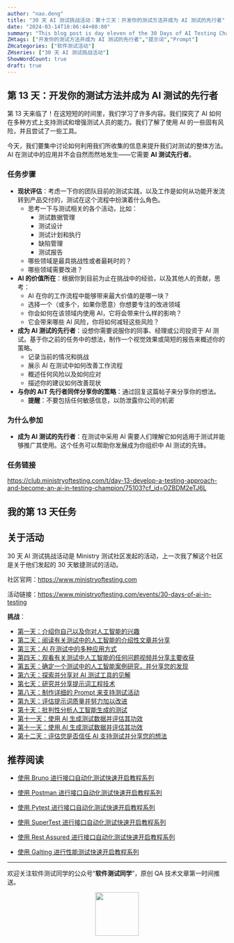 ```yaml
---
author: "nao.deng"
title: "30 天 AI 测试挑战活动：第十三天：开发你的测试方法并成为 AI 测试的先行者"
date: "2024-03-14T10:06:44+08:00"
summary: "This blog post is day eleven of the 30 Days of AI Testing Challenge, focusing on the use of AI to generate test data and evaluating its effectiveness. The post may include the author's real-world application of AI-generated test data and an assessment of its effectiveness and applicability. By sharing the application and evaluation of AI-generated test data, readers will understand how the author leverages AI technology to generate valid test data and enhance the efficiency of the testing process in real testing environments. This series of events is expected to provide testing professionals with cases of practical application of AI-generated test data and encourage them to experiment with this emerging technology."
ZHtags: ["开发你的测试方法并成为 AI 测试的先行者","提示词","Prompt"]
ZHcategories: ["软件测试活动"]
ZHseries: ["30 天 AI 测试挑战活动"]
ShowWordCount: true
draft: true
---
```


## 第 13 天：开发你的测试方法并成为 AI 测试的先行者

第 13 天来临了！在这短短的时间里，我们学习了许多内容。我们探究了 AI 如何在多种方式上支持测试和增强测试人员的能力。我们了解了使用 AI 的一些固有风险，并且尝试了一些工具。

今天，我们要集中讨论如何利用我们所收集的信息来提升我们对测试的整体方法。AI 在测试中的应用并不会自然而然地发生——它需要 **AI 测试先行者**。

### 任务步骤

- **现状评估**：考虑一下你的团队目前的测试实践，以及工作是如何从功能开发流转到产品交付的，测试在这个流程中扮演着什么角色。
  - 思考一下与测试相关的各个活动，比如：
    - 测试数据管理
    - 测试设计
    - 测试计划和执行
    - 缺陷管理
    - 测试报告
  - 哪些领域是最具挑战性或者最耗时的？
  - 哪些领域需要改进？
- **AI 的价值所在**：根据你到目前为止在挑战中的经验，以及其他人的贡献，思考：
  - AI 在你的工作流程中能够带来最大价值的是哪一块？
  - 选择一个（或多个，如果你愿意）你想要专注的改进领域
  - 你会如何在该领域内使用 AI，它将会带来什么样的影响？
  - 它会带来哪些 AI 风险，你将如何减轻这些风险？
- **成为 AI 测试的先行者**：设想你需要说服你的同事、经理或公司投资于 AI 测试。基于你之前的任务中的想法，制作一个视觉效果或简短的报告来概述你的策略。
  - 记录当前的情况和挑战
  - 展示 AI 在测试中如何改善工作流程
  - 概述任何风险以及如何应对
  - 描述你的建议如何改善现状
- **与你的 AiT 先行者同伴分享你的策略**：通过回复这篇帖子来分享你的想法。
  - **提醒**：不要包括任何敏感信息，以防泄露你公司的机密

### 为什么参加

- **成为 AI 测试的先行者**：在测试中采用 AI 需要人们理解它如何适用于测试并能够推广其使用。这个任务可以帮助你发展成为你组织中 AI 测试的先锋。

### 任务链接

<https://club.ministryoftesting.com/t/day-13-develop-a-testing-approach-and-become-an-ai-in-testing-champion/75103?cf_id=OZBDM2eTJ6L>

## 我的第 13 天任务

## 关于活动

30 天 AI 测试挑战活动是 Ministry 测试社区发起的活动，上一次我了解这个社区是关于他们发起的 30 天敏捷测试的活动。

社区官网：<https://www.ministryoftesting.com>

活动链接：<https://www.ministryoftesting.com/events/30-days-of-ai-in-testing>

**挑战**：

- [第一天：介绍你自己以及你对人工智能的兴趣](https://naodeng.com.cn/zh/posts/event/30-days-of-ai-in-testing-day-1-introduce-yourself-and-your-interest-in-ai/)
- [第二天：阅读有关测试中的人工智能的介绍性文章并分享](https://naodeng.com.cn/zh/posts/event/30-days-of-ai-in-testing-day-2-read-an-introductory-article-on-ai-in-testing-and-share-it/)
- [第三天：AI 在测试中的多种应用方式](https://naodeng.com.cn/zh/posts/event/30-days-of-ai-in-testing-day-3-list-ways-in-which-ai-is-used-in-testing/)
- [第四天：观看有关测试中人工智能的任何问题视频并分享主要收获](https://naodeng.com.cn/zh/posts/event/30-days-of-ai-in-testing-day-4-watch-the-ama-on-artificial-intelligence-in-testing-and-share-your-key-takeaway/)
- [第五天：确定一个测试中的人工智能案例研究，并分享您的发现](https://naodeng.com.cn/zh/posts/event/30-days-of-ai-in-testing-day-5-identify-a-case-study-on-ai-in-testing-and-share-your-findings/)
- [第六天：探索并分享对 AI 测试工具的见解](https://naodeng.com.cn/zh/posts/event/30-days-of-ai-in-testing-day-6-explore-and-share-insights-on-ai-testing-tools/)
- [第七天：研究并分享提示词工程技术](https://naodeng.com.cn/zh/posts/event/30-days-of-ai-in-testing-day-7-research-and-share-prompt-engineering-techniques/)
- [第八天：制作详细的 Prompt 来支持测试活动](https://naodeng.com.cn/zh/posts/event/30-days-of-ai-in-testing-day-8-craft-a-detailed-prompt-to-support-test-activities/)
- [第九天：评估提示词质量并努力加以改进](https://naodeng.com.cn/zh/posts/event/30-days-of-ai-in-testing-day-9-evaluate-prompt-quality-and-try-to-improve-it/)
- [第十天：批判性分析人工智能生成的测试](https://naodeng.com.cn/zh/posts/event/30-days-of-ai-in-testing-day-10-critically-analyse-ai-generated-tests/)
- [第十一天：使用 AI 生成测试数据并评估其功效](https://naodeng.com.cn/zh/posts/event/30-days-of-ai-in-testing-day-11-generate-test-data-using-ai-and-evaluate-its-efficacy/)
- [第十一天：使用 AI 生成测试数据并评估其功效](https://naodeng.com.cn/zh/posts/event/30-days-of-ai-in-testing-day-11-generate-test-data-using-ai-and-evaluate-its-efficacy/)
- [第十二天：评估您是否信任 AI 支持测试并分享您的想法](https://naodeng.com.cn/zh/posts/event/30-days-of-ai-in-testing-day-12-evaluate-whether-you-trust-ai-to-support-testing-and-share-your-thoughts/)

## 推荐阅读

- [使用 Bruno 进行接口自动化测试快速开启教程系列](https://naodeng.com.cn/zh/zhcategories/bruno/)

- [使用 Postman 进行接口自动化测试快速开启教程系列](https://naodeng.tech/zh/zhseries/postman-%E6%8E%A5%E5%8F%A3%E8%87%AA%E5%8A%A8%E5%8C%96%E6%B5%8B%E8%AF%95%E6%95%99%E7%A8%8B/)
- [使用 Pytest 进行接口自动化测试快速开启教程系列](https://naodeng.tech/zh/zhseries/pytest-%E6%8E%A5%E5%8F%A3%E8%87%AA%E5%8A%A8%E5%8C%96%E6%B5%8B%E8%AF%95%E6%95%99%E7%A8%8B/)
- [使用 SuperTest 进行接口自动化测试快速开启教程系列](https://naodeng.tech/zh/zhseries/supertest-%E6%8E%A5%E5%8F%A3%E8%87%AA%E5%8A%A8%E5%8C%96%E6%B5%8B%E8%AF%95%E6%95%99%E7%A8%8B/)
- [使用 Rest Assured 进行接口自动化测试快速开启教程系列](https://naodeng.tech/zh/zhseries/rest-assured-%E6%8E%A5%E5%8F%A3%E8%87%AA%E5%8A%A8%E5%8C%96%E6%B5%8B%E8%AF%95%E6%95%99%E7%A8%8B/)
- [使用 Galting 进行性能测试快速开启教程系列](https://naodeng.tech/zh/zhseries/gatling-%E6%80%A7%E8%83%BD%E6%B5%8B%E8%AF%95%E6%95%99%E7%A8%8B/)

---
欢迎关注软件测试同学的公众号“**软件测试同学**”，原创 QA 技术文章第一时间推送。
<!-- markdownlint-disable MD045 -->
<!-- markdownlint-disable MD033 -->
<center>
  <img src="https://cdn.jsdelivr.net/gh/naodeng/blogimg@master/uPic/2023112015'QR Code for 公众号.jpg" style="width: 100px;">
</center>
<!-- markdownlint-disable MD033 -->
<!-- markdownlint-disable MD045 -->